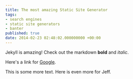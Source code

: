 ```yaml
---
title: The most amazing Static Site Generator
tags:
- search engines
- static site generators
- banter
published: true
date: 2014-02-23 02:48:02.000000000 +00:00
---
```

Jekyll is amazing! Check out the markdown **bold** and *italic*. 

Here's a link for [Google](http://www.google.com).

This is some more text. Here is even more for Jeff.

